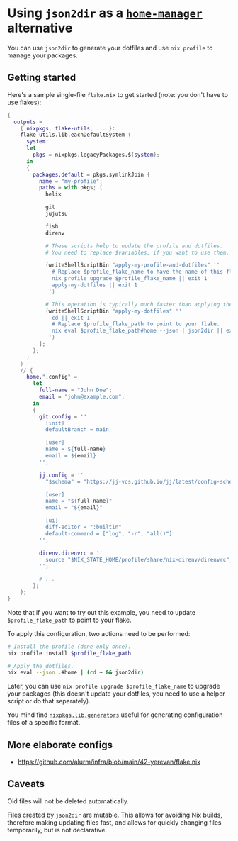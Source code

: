 # Using `json2dir` as a [`home-manager`](https://github.com/nix-community/home-manager) alternative

You can use `json2dir` to generate your dotfiles and use `nix profile` to manage your packages.

## Getting started

Here's a sample single-file `flake.nix` to get started (note: you don't have to use flakes):

```nix
{
  outputs =
    { nixpkgs, flake-utils, ... }:
    flake-utils.lib.eachDefaultSystem (
      system:
      let
        pkgs = nixpkgs.legacyPackages.${system};
      in
      {
        packages.default = pkgs.symlinkJoin {
          name = "my-profile";
          paths = with pkgs; [
            helix

            git
            jujutsu

            fish
            direnv

            # These scripts help to update the profile and dotfiles.
            # You need to replace $variables, if you want to use them.

            (writeShellScriptBin "apply-my-profile-and-dotfiles" ''
              # Replace $profile_flake_name to have the name of this flake.
              nix profile upgrade $profile_flake_name || exit 1
              apply-my-dotfiles || exit 1
            '')

            # This operation is typically much faster than applying the profile.
            (writeShellScriptBin "apply-my-dotfiles" ''
              cd || exit 1
              # Replace $profile_flake_path to point to your flake.
              nix eval $profile_flake_path#home --json | json2dir || exit 1
            '')
          ];
        };
      }
    )
    // {
      home.".config" =
        let
          full-name = "John Doe";
          email = "john@example.com";
        in
        {
          git.config = ''
            [init]
            defaultBranch = main

            [user]
            name = ${full-name}
            email = ${email}
          '';

          jj.config = ''
            "$schema" = "https://jj-vcs.github.io/jj/latest/config-schema.json";

            [user]
            name = "${full-name}"
            email = "${email}"

            [ui]
            diff-editor = ":builtin"
            default-command = ["log", "-r", "all()"]
          '';

          direnv.direnvrc = ''
            source "$NIX_STATE_HOME/profile/share/nix-direnv/direnvrc";
          '';

          # ...
        };
    };
}
```

Note that if you want to try out this example, you need to update `$profile_flake_path` to point to your flake.

To apply this configuration, two actions need to be performed:

```sh
# Install the profile (done only once).
nix profile install $profile_flake_path

# Apply the dotfiles.
nix eval --json .#home | (cd ~ && json2dir)
```

Later, you can use `nix profile upgrade $profile_flake_name` to upgrade your packages (this doesn't update your dotfiles, you need to use a helper script or do that separately).

You mind find [`nixpkgs.lib.generators`](https://nixos.org/manual/nixpkgs/stable/#sec-generators) useful for generating configuration files of a specific format.

## More elaborate configs

- https://github.com/alurm/infra/blob/main/42-yerevan/flake.nix

## Caveats

Old files will not be deleted automatically.

Files created by `json2dir` are mutable. This allows for avoiding Nix builds, therefore making updating files fast, and allows for quickly changing files temporarily, but is not declarative.
